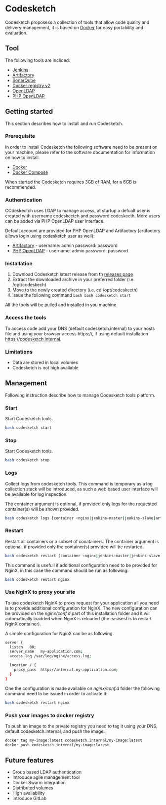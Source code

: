 # Codesketch

Codesketch proposess a collection of tools that allow code quality and delivery management, it is based on [Docker](https://www.docker.com) for easy portability and evaluation. 

## Tool

The following tools are inclided:
* [Jenkins](https://jenkins.io/)
* [Artifactory](https://www.jfrog.com/open-source/)
* [SonarQube](http://www.sonarqube.org/)
* [Docker registry v2](https://docs.docker.com/registry/)
* [OpenLDAP](http://www.openldap.org)
* [PHP OpenLDAP](http://phpldapadmin.sourceforge.net/wiki/index.php/Main_Page)

## Getting started

This section describes how to install and run Codesketch.

### Prerequisite

In order to install Codesketch the following software need to be present on your machine, please refer to the software documentation for information on how to install.

* [Docker](https://docs.docker.com/engine/quickstart/)
* [Docker Compose](https://docs.docker.com/compose/overview/)

When started the Codesketch requires 3GB of RAM, for a 6GB is recommended.

### Authentication

COdeskectch uses LDAP to manage access, at startup a defualt user is created with username codeskectch and password codeskecth. More users can be added via PHP OpenLDAP user interface. 

Default account are provided for PHP OpenLDAP and Artifactory (artifactory allows login using codesketch user as well):
* [Artifactory](https://www.jfrog.com/open-source/) - username: admin password: password
* [PHP OpenLDAP](http://phpldapadmin.sourceforge.net/wiki/index.php/Main_Page) - username: admin password: password

### Installation

1. Download Codesketch latest release from th [releases page](https://github.com/quirinobrizi/codesketch/releases)
2. Extract the downloaded archive in your preferred folder (i.e. /opt/codeskech)
3. Move to the newly created directory (i.e. cd /opt/codeskecth)
4. issue the following command ```bash bash codesketch start ```

All the tools will be pulled and installed in you machine.

### Access the tools

To access code add your DNS (default codesketch.internal) to your hosts file and using your browser access https://<DNS>, if using default installation https://codesketch.internal.

### Limitations

* Data are stored in local volumes
* Codesketch is not high available 

## Management

Following instruction describe how to manage Codesketch tools platform.

### Start

Start Codesketch tools.

``` bash
bash codesketch start
```

### Stop

Start Codesketch tools.

``` bash
bash codesketch stop
```

### Logs

Collect logs from codesketch tools. This command is temporary as a log collection stack will be introduced, as such a web based user interface will be available for log inspection.

The container argument is optional, if provided only logs for the requested container(s) will be shown provided.

``` bash
bash codesketch logs [container <nginx|jenkins-master|jenkins-slave|artifactory|registry|lighthouse|sonarqube|postgresql>]
```

### Restart
Restart all containers or a subset of conatainers. The container argument is optional, if provided only the container(s) provided will be restarted.

```bash
bash codesketch restart [container <nginx|jenkins-master|jenkins-slave|artifactory|registry|lighthouse|sonarqube|postgresql>]
```

This command is usefull if additional configuration need to be provided for NginX, in this case the command should be run as following:

```bash
bash codesketch restart nginx
```

### Use NginX to proxy your site

To use codesketch NginX to proxy request for your application all you need is to provide additional configuration for NginX. The new configuration can be provided on the *nginx/conf.d* part of this installation folder and it will automatically loadded when NginX is reloaded (the easisest is to restart NginX container).

A simple configuration for NginX can be as following:

```bash
server {
  listen   80;
  server_name   my-application.com;
  access_log /var/log/nginx/access.log;

  location / {
    proxy_pass  http://internal.my-application.com;
  }
}
```

One the configuration is made available on *nginx/conf.d* folder the following command need to be issued in order to activate it:

```bash
bash codesketch restart nginx
```

### Push your images to docker registry

To push an image to the private registry you need to tag it using your DNS, default codesketch.internal, and push the image.

```bash
docker tag my-image:latest codesketch.internal/my-image:latest
docker push codesketch.internal/my-image:latest
```

## Future features

* Group based LDAP authentication
* Introduce agile management tool
* Docker Swarm integration
* Distributed volumes
* High availability
* Introduce GitLab
